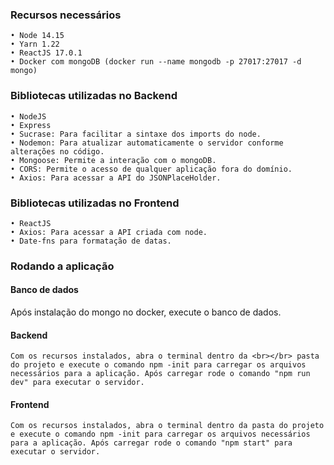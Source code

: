 <h3>Recursos necessários</h3>
	
	• Node 14.15
	• Yarn 1.22
	• ReactJS 17.0.1
	• Docker com mongoDB (docker run --name mongodb -p 27017:27017 -d mongo)

<h3>Bibliotecas utilizadas no Backend</h3>

	• NodeJS
	• Express
	• Sucrase: Para facilitar a sintaxe dos imports do node.
	• Nodemon: Para atualizar automaticamente o servidor conforme alterações no código.
	• Mongoose: Permite a interação com o mongoDB.
	• CORS: Permite o acesso de qualquer aplicação fora do domínio.
	• Axios: Para acessar a API do JSONPlaceHolder.

<h3>Bibliotecas utilizadas no Frontend</h3>

	• ReactJS 
	• Axios: Para acessar a API criada com node.
	• Date-fns para formatação de datas.

<h3>Rodando a aplicação</h3>

<h4>Banco de dados</h4>
	Após instalação do mongo no docker, execute o banco de dados.

<h4>Backend</h4>

	Com os recursos instalados, abra o terminal dentro da <br></br> pasta do projeto e execute o comando npm -init para carregar os arquivos necessários para a aplicação. Após carregar rode o comando "npm run dev" para executar o servidor.

<h4>Frontend</h4>

	Com os recursos instalados, abra o terminal dentro da pasta do projeto e execute o comando npm -init para carregar os arquivos necessários para a aplicação. Após carregar rode o comando "npm start" para executar o servidor.

